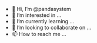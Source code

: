 - 👋 Hi, I’m @pandasystem
- 👀 I’m interested in ...
- 🌱 I’m currently learning ...
- 💞️ I’m looking to collaborate on ...
- 📫 How to reach me ...

<!---
pandasystem/pandasystem is a ✨ special ✨ repository because its `README.md` (this file) appears on your GitHub profile.
You can click the Preview link to take a look at your changes.
--->
